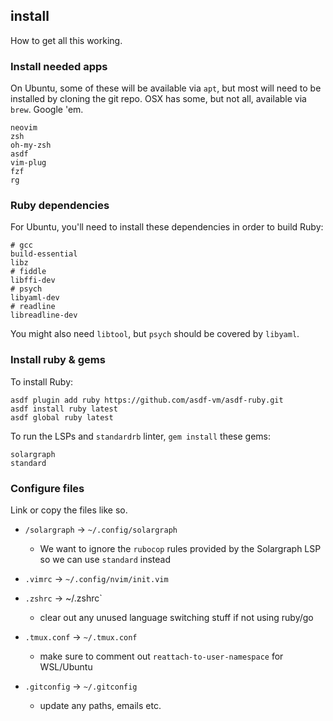 ## install
How to get all this working.

### Install needed apps
On Ubuntu, some of these will be available via `apt`, but most will need to be installed by cloning the git repo.
OSX has some, but not all, available via `brew`. Google 'em.

```
neovim
zsh
oh-my-zsh
asdf
vim-plug
fzf
rg
```

### Ruby dependencies
For Ubuntu, you'll need to install these dependencies in order to build Ruby:
```
# gcc
build-essential
libz
# fiddle
libffi-dev
# psych
libyaml-dev
# readline
libreadline-dev
```

You might also need `libtool`, but `psych` should be covered by `libyaml`.

### Install ruby & gems
To install Ruby:
```
asdf plugin add ruby https://github.com/asdf-vm/asdf-ruby.git
asdf install ruby latest
asdf global ruby latest
```

To run the LSPs and `standardrb` linter, `gem install` these gems:
```
solargraph
standard
```

### Configure files
Link or copy the files like so.

* `/solargraph` -> `~/.config/solargraph`
  * We want to ignore the `rubocop` rules provided by the Solargraph LSP so we can use `standard` instead

* `.vimrc` -> `~/.config/nvim/init.vim`

* `.zshrc` -> ~/.zshrc`
  * clear out any unused language switching stuff if not using ruby/go

* `.tmux.conf` -> `~/.tmux.conf`
    * make sure to comment out `reattach-to-user-namespace` for WSL/Ubuntu

* `.gitconfig` -> `~/.gitconfig`
  * update any paths, emails etc.

